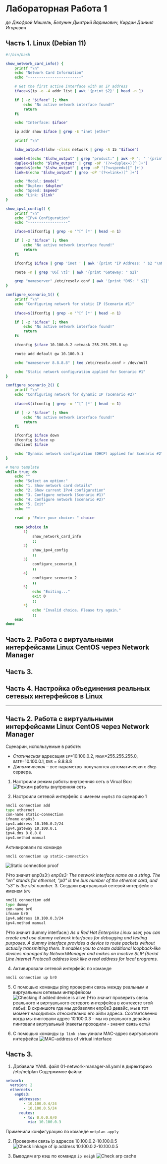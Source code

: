 # Лабораторная Работа 1
*де Джофрой Мишель, Белунин Дмитрий Вадимович, Кирдин Даниил Игоревич*

## Часть 1. Linux (Debian 11)

```bash
#!/bin/bash

show_network_card_info() {
    printf "\n"
    echo "Network Card Information"
    echo "------------------------"

    # Get the first active interface with an IP address
    iface=$(ip -o -4 addr list | awk '{print $2}' | head -n 1)

    if [ -z "$iface" ]; then
        echo "No active network interface found!"
        return
    fi

    echo "Interface: $iface"

    ip addr show $iface | grep -E "inet |ether"

    printf "\n"

    lshw_output=$(lshw -class network | grep -A 15 "$iface")

    model=$(echo "$lshw_output" | grep "product:" | awk -F ': ' '{print $2}')
    duplex=$(echo "$lshw_output" | grep -oP '(?<=duplex=)[^ ]+')
    speed=$(echo "$lshw_output" | grep -oP '(?<=speed=)[^ ]+')
    link=$(echo "$lshw_output" | grep -oP '(?<=link=)[^ ]+')

    echo "Model: $model"
    echo "Duplex: $duplex"
    echo "Speed: $speed"
    echo "Link: $link"
}

show_ipv4_config() {
    printf "\n"
    echo "IPv4 Configuration"
    echo "------------------"

    iface=$(ifconfig | grep -o '^[^ ]*' | head -n 1)

    if [ -z "$iface" ]; then
        echo "No active network interface found!"
        return
    fi

    ifconfig $iface | grep 'inet ' | awk '{print "IP Address: " $2 "\nNetmask: " $4}'

    route -n | grep 'UG[ \t]' | awk '{print "Gateway: " $2}'

    grep "nameserver" /etc/resolv.conf | awk '{print "DNS: " $2}'
}

configure_scenario_1() {
    printf "\n"
    echo "Configuring network for static IP (Scenario #1)"
    
    iface=$(ifconfig | grep -o '^[^ ]*' | head -n 1)

    if [ -z "$iface" ]; then
        echo "No active network interface found!"
        return
    fi

    ifconfig $iface 10.100.0.2 netmask 255.255.255.0 up

    route add default gw 10.100.0.1

    echo "nameserver 8.8.8.8" | tee /etc/resolv.conf > /dev/null

    echo "Static network configuration applied for Scenario #1"
}

configure_scenario_2() {
    printf "\n"
    echo "Configuring network for dynamic IP (Scenario #2)"
    
    iface=$(ifconfig | grep -o '^[^ ]*' | head -n 1)

    if [ -z "$iface" ]; then
        echo "No active network interface found!"
        return
    fi

    ifconfig $iface down
    ifconfig $iface up
    dhclient $iface

    echo "Dynamic network configuration (DHCP) applied for Scenario #2"
}

# Menu template
while true; do
    echo ""
    echo "Select an option:"
    echo "1. Show network card details"
    echo "2. Show current IPv4 configuration"
    echo "3. Configure network (Scenario #1)"
    echo "4. Configure network (Scenario #2)"
    echo "5. Exit"
    echo ""
    
    read -p "Enter your choice: " choice
    
    case $choice in
        1)
            show_network_card_info
            ;;
        2)
            show_ipv4_config
            ;;
        3)
            configure_scenario_1
            ;;
        4)
            configure_scenario_2
            ;;
        5)
            echo "Exiting..."
            exit 0
            ;;
        *)
            echo "Invalid choice. Please try again."
            ;;
    esac
done
```


## Часть 2. Работа с виртуальными интерфейсами Linux CentOS через Network Manager

## Часть 3.

## Часть 4. Настройка объединения реальных сетевых интерфейсов в Linux

---

## Часть 2. Работа с виртуальными интерфейсами Linux CentOS через Network Manager
Сценарии, используемые в работе:
- _Статическая_ адресация `IP`=10.100.0.2, `MASK`=255.255.255.0, `GATE`=10.100.0.1, `DNS` = 8.8.8.8
- _Динамическая_ – все параметры получаются автоматически с `dhcp` сервера.

1. Настроили режим работы внутренняя сеть в Virual Box:
![Режим работы внутренняя сеть](assets/internal_network.png)

2. Настроили сетевой интерфейс с именем `enp0s3` по сценарию 1
``` bash
nmcli connection add
type ethernet 
con-name static-connection
ifname enp0s3
ipv4.address 10.100.0.2/24 
ipv4.gateway 10.100.0.1 
ipv4.dns 8.8.8.8
ipv4.method manual
```

Активировали по команде
```
nmcli connection up static-connection
```
![Static connection proof](assets/static-connection.png.png)

(Что значит enp0s3:)
_enp0s3: The network interface name as a string. The "en" stands for ethernet, "p0" is the bus number of the ethernet card, and "s3" is the slot number._
3. Создали виртуальный сетевой интерфейс с именем `br0`
``` bash
nmcli connection add 
type dummy 
con-name br0 
ifname br0
ipv4.address 10.100.0.3/24 
ipv4.method manual
```
(Что значит dummy interface:)
_As a Red Hat Enterprise Linux user, you can create and use dummy network interfaces for debugging and testing purposes. A dummy interface provides a device to route packets without actually transmitting them. It enables you to create additional loopback-like devices managed by NetworkManager and makes an inactive SLIP (Serial Line Internet Protocol) address look like a real address for local programs._

4. Активировали сетевой интерфейс по команде
``` bash
nmcli connection up br0
```

5. С помощью команды ping проверили связь между реальным и виртуальным сетевым интерфейсом
![Checking if added device is alive](assets/ping_check.png)
(Что значит проверить связь реального и виртуального сетевого интерфейса в контексте этой лабы):
В скриншоте где мы добавляли enp0s3 девайс, мы в тот момент находились относительно его айпи адреса. Соответсвенно когда мы пинговали адрес 10.100.0.3 - мы из реального девайса пинговали виртуальный (пакеты проходили - значит связь есть)

6. С помощью команды `ip link show` узнали MAC-адрес виртуального интерфейса
![MAC-address of virtual interface](assets/mac-address-virtual-interface.png)

## Часть 3.
1. Добавили YAML файл 01-network-manager-all.yaml в директорию /etc/netplan
Содержимое файла:
``` yaml
network:
  version: 2
  ethernets:
    enp0s3:
      addresses:
        - 10.100.0.4/24
        - 10.100.0.5/24
      routes:
        - to: 0.0.0.0/0
          via: 10.100.0.3
```

Применили конфигурацию по команде `netplan apply`

2. Проверили связь ip адресов 10.100.0.2-10.100.0.5
![Check linkage of ip address 10.100.0.2-10.100.0.5](assets/1010002-1010005%20linkage.png)

3. Выводим arp кэш по команде `ip neigh`
![Check arp cache](assets/arp-cache.png)
